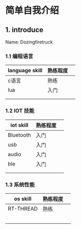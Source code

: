 # 简单自我介绍

## 1. introduce

Name: Dozingfiretruck

### 1.1  编程语言

| language skill | 熟练程度 |      |
| -------------- | -------- | ---- |
| c语言 | 熟练 |      |
| lua | 入门 |      |
|                |          |      |
|                |          |      |



### 1.2 IOT 技能

| iot skill | 熟练程度 |      |
| --------- | -------- | ---- |
| Bluetooth | 入门 |      |
| usb | 入门 |      |
| audio | 入门 |      |
| ble | 入门 |      |
|  |      |      |
|  |      |      |



### 1.3 系统性能

| os skill  | 熟练程度 |      |
| --------- | -------- | ---- |
| RT-THREAD | 熟练 |      |
|   |      |      |
|   |      |      |
|    |      |      |
|           |          |      |
|           |          |      |





